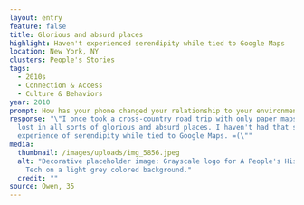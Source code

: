 ```yaml
---
layout: entry
feature: false
title: Glorious and absurd places
highlight: Haven't experienced serendipity while tied to Google Maps
location: New York, NY
clusters: People's Stories
tags:
  - 2010s
  - Connection & Access
  - Culture & Behaviors
year: 2010
prompt: How has your phone changed your relationship to your environment?
response: "\"I once took a cross-country road trip with only paper maps, I got
  lost in all sorts of glorious and absurd places. I haven't had that same
  experience of serendipity while tied to Google Maps. =(\""
media:
  thumbnail: /images/uploads/img_5856.jpeg
  alt: "Decorative placeholder image: Grayscale logo for A People's History of
    Tech on a light grey colored background."
  credit: ""
source: Owen, 35
---
```

